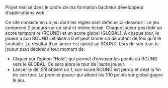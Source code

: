 Projet réalisé dans le cadre de ma formation bachelor développeur d'applications web

Ce site consiste en un jeu dont les régles sont définies ci-dessous :
Le jeu comprend 2 joueurs sur un seul et même écran.
Chaque joueur possède un score temporaire (ROUND) et un score global (GLOBAL). À chaque tour, le joueur a son ROUND initialisé à 0 et peut lancer un dé autant de fois qu'il le souhaite. Le résultat d’un lancer est ajouté au ROUND.
Lors de son tour, le joueur peut décider à tout moment de:
- Cliquer sur l’option “Hold”, qui permet d’envoyer les points du ROUND vers le GLOBAL. Ce sera alors le tour de l’autre joueur.
- Lancer le dé. S’il obtient un 1, son score ROUND est perdu et c’est la fin de son tour.
Le premier joueur qui atteint les 100 points sur global gagne le jeu.
